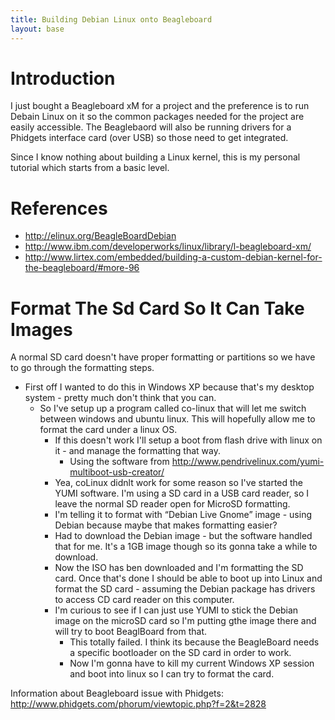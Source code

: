 ```yaml
---
title: Building Debian Linux onto Beagleboard
layout: base
---
```



# Introduction

I just bought a Beagleboard xM for a project and the preference is to
run Debain Linux on it so the common packages needed for the project
are easily accessible.  The Beaglebaord will also be running drivers
for a Phidgets interface card (over USB) so those need to get
integrated.

Since I know nothing about building a Linux kernel, this is my
personal tutorial which starts from a basic level.



# References

* http://elinux.org/BeagleBoardDebian
* http://www.ibm.com/developerworks/linux/library/l-beagleboard-xm/
* http://www.lirtex.com/embedded/building-a-custom-debian-kernel-for-the-beagleboard/#more-96



# Format The Sd Card So It Can Take Images

A normal SD card doesn't have proper formatting or partitions so we have to
go through the formatting steps.

* First off I wanted to do this in Windows XP because that's my
  desktop system - pretty much don't think that you can.
    + So I've setup up a program called co-linux that will let me
      switch between windows and ubuntu linux. This will hopefully
      allow me to format the card under a linux OS.
        - If this doesn't work I'll setup a boot from flash drive with
          linux on it - and manage the formatting that way.
            * Using the software from
              http://www.pendrivelinux.com/yumi-multiboot-usb-creator/
        - Yea, coLinux didnlt work for some reason so I've started the
          YUMI software. I'm using a SD card in a USB card reader, so
          I leave the normal SD reader open for MicroSD formatting.
        - I'm telling it to format with “Debian Live Gnome” image -
          using Debian because maybe that makes formatting easier?
        - Had to download the Debian image - but the software handled
          that for me. It's a 1GB image though so its gonna take a
          while to download.
        - Now the ISO has ben downloaded and I'm formatting the SD
          card. Once that's done I should be able to boot up into
          Linux and format the SD card - assuming the Debian package has drivers
          to access CD card reader on this computer.
        - I'm curious to see if I can just use YUMI to stick the
          Debian image on the microSD card so I'm putting gthe image
          there and will try to boot BeaglBoard from that.
            * This totally failed. I think its because the BeagleBoard
              needs a specific bootloader on the SD card in order to
              work.
            * Now I'm gonna have to kill my current Windows XP session
              and boot into linux so I can try to format the card.

Information about Beagleboard issue with Phidgets:
http://www.phidgets.com/phorum/viewtopic.php?f=2&t=2828
